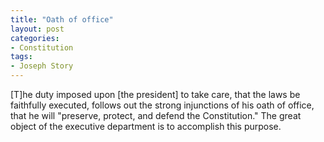 ```yaml
---
title: "Oath of office"
layout: post
categories:
- Constitution
tags:
- Joseph Story
---
```


[T]he duty imposed upon [the president] to take care, that the laws be faithfully executed, follows out the strong injunctions of his oath of office, that he will "preserve, protect, and defend the Constitution." The great object of the executive department is to accomplish this purpose.
